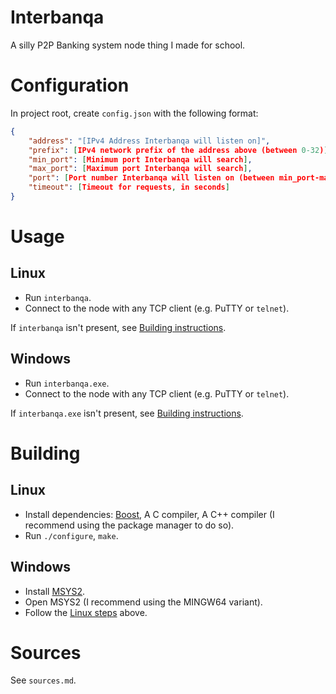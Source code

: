 # Interbanqa

A silly P2P Banking system node thing I made for school.

# Configuration

In project root, create `config.json` with the following format:

```json
{
	"address": "[IPv4 Address Interbanqa will listen on]",
	"prefix": [IPv4 network prefix of the address above (between 0-32)],
	"min_port": [Minimum port Interbanqa will search],
	"max_port": [Maximum port Interbanqa will search],
	"port": [Port number Interbanqa will listen on (between min_port-max_port)],
	"timeout": [Timeout for requests, in seconds]
}
```

# Usage

## Linux

+	Run `interbanqa`.
+	Connect to the node with any TCP client (e.g. PuTTY or `telnet`).

If `interbanqa` isn't present, see [Building instructions](#building-linux).

## Windows

+	Run `interbanqa.exe`.
+	Connect to the node with any TCP client (e.g. PuTTY or `telnet`).

If `interbanqa.exe` isn't present, see [Building instructions](#building-windows).

# Building

## Linux <a id='building-linux'></a>

+	Install dependencies: [Boost](https://www.boost.org/), A C compiler, A C++ compiler (I recommend using the package manager to do so).
+	Run `./configure`, `make`.

## Windows <a id='building-windows'></a>

+	Install [MSYS2](https://www.msys2.org/).
+	Open MSYS2 (I recommend using the MINGW64 variant).
+	Follow the [Linux steps](#building-linux) above.

# Sources

See `sources.md`.